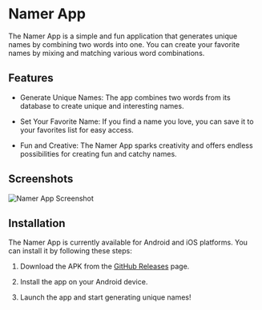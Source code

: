 # Namer App

The Namer App is a simple and fun application that generates unique names by combining two words into one. You can create your favorite names by mixing and matching various word combinations.

## Features

- Generate Unique Names: The app combines two words from its database to create unique and interesting names.

- Set Your Favorite Name: If you find a name you love, you can save it to your favorites list for easy access.

- Fun and Creative: The Namer App sparks creativity and offers endless possibilities for creating fun and catchy names.

## Screenshots

![Namer App Screenshot](https://github.com/nicof15/namerapp/readme-assets/namerapp-ss1.jpg)

## Installation

The Namer App is currently available for Android and iOS platforms. You can install it by following these steps:

1. Download the APK from the [GitHub Releases](https://github.com/nicof15/namerapp/readme-assets/namerapp.apk) page.

2. Install the app on your Android device.

3. Launch the app and start generating unique names!
